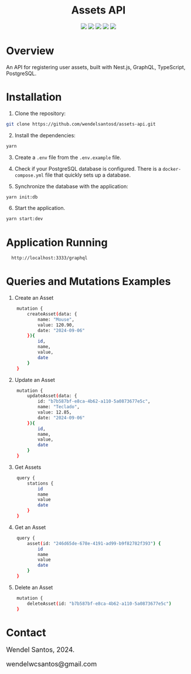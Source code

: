 <div>
<h1 align="center">
  Assets API
</h1>
</div>

<div align="center">

<img src="https://img.shields.io/badge/Typescript-5.3.3-3198c6">

<img src="https://img.shields.io/badge/NodeJS-20.17.0-026e00">

<img src="https://img.shields.io/badge/NestJS-10.4.5-ea2845">

<img src="https://img.shields.io/badge/GraphQL-16.8.1-e10098">

<img src="https://img.shields.io/badge/PostgreSQL-16.4.0-0069d9">

</div>

# Overview

An API for registering user assets, built with Nest.js, GraphQL, TypeScript, PostgreSQL.

# Installation

1. Clone the repository:

```bash
git clone https://github.com/wendelsantosd/assets-api.git
```

2. Install the dependencies:

```bash
yarn
```

3. Create a `.env` file from the `.env.example` file.

4. Check if your PostgreSQL database is configured. There is a `docker-compose.yml` file that quickly sets up a database.

5. Synchronize the database with the application:

```bash
yarn init:db
```

6. Start the application.

```bash
yarn start:dev
```

# Application Running

```bash
  http://localhost:3333/graphql
```

# Queries and Mutations Examples

1. Create an Asset

```bash
    mutation {
        createAsset(data: {
            name: "Mouse",
            value: 120.90,
            date: "2024-09-06"
        }){
            id,
            name,
            value,
            date
        }
    }
```

2. Update an Asset

```bash
    mutation {
        updateAsset(data: {
            id: "b7b587bf-e8ca-4b62-a110-5a0873677e5c",
            name: "Teclado",
            value: 12.85,
            date: "2024-09-06"
        }){
            id,
            name,
            value,
            date
        }
    }
```

3. Get Assets

```bash
    query {
        stations {
            id
            name
            value
            date
        }
    }
```

4. Get an Asset

```bash
    query {
        asset(id: "246d65de-678e-4191-ad99-b9f82782f393") {
            id
            name
            value
            date
        }
    }
```

5. Delete an Asset

```bash
    mutation {
        deleteAsset(id: "b7b587bf-e8ca-4b62-a110-5a0873677e5c")
    }
```

# Contact

<p style="font-size: 18px;">
Wendel Santos, 2024.
</p>
<p style="font-size: 18px;">
wendelwcsantos@gmail.com
</p>
